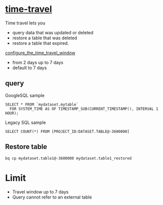 # [time-travel](https://cloud.google.com/bigquery/docs/time-travel)
Time travel lets you 
- query data that was updated or deleted
- restore a table that was deleted
- restore a table that expired.

[configure_the_time_travel_window](https://cloud.google.com/bigquery/docs/time-travel#configure_the_time_travel_window)
- from 2 days up to 7 days
- default to 7 days

## query
GoogleSQL sample
```
SELECT * FROM `mydataset.mytable`
  FOR SYSTEM_TIME AS OF TIMESTAMP_SUB(CURRENT_TIMESTAMP(), INTERVAL 1 HOUR);
```

Legacy SQL sample
```
SELECT COUNT(*) FROM [PROJECT_ID:DATASET.TABLE@-3600000]
```
## Restore table
```
bq cp mydataset.table1@-3600000 mydataset.table1_restored
```

# Limit
- Travel window up to 7 days
- Query cannot refer to an external table
